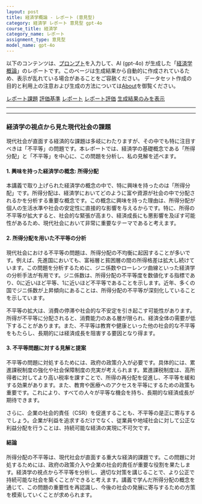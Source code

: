 ```yaml
---
layout: post
title: 経済学概論 - レポート (意見型)
category: 経済学 レポート 意見型 gpt-4o
course_title: 経済学
category_name: レポート
assignment_type: 意見型
model_name: gpt-4o
---
```


以下のコンテンツは、[プロンプト](http://127.0.0.1:8000/generated/経済学/gpt-4o/prompt_レポート-意見型.md)を入力して、AI (gpt-4o) が生成した「[経済学概論](/contents/経済学/)」のレポートです。このページは生成結果から自動的に作成されているため、表示が乱れている場合があることをご容赦ください。
データセット作成の目的と利用上の注意および生成の方法については[About](/About)を御覧ください。

[レポート課題](../レポート課題-意見型)
[評価基準](../評価基準-意見型)
[レポート](../レポート-意見型)
[レポート評価](../レポート評価-意見型)
[生成結果のみを表示](http://127.0.0.1:8000/generated/経済学/gpt-4o/レポート-意見型.md)
  

***
***
  
### 経済学の視点から見た現代社会の課題

現代社会が直面する経済的な課題は多岐にわたりますが、その中でも特に注目すべきは「不平等」の問題です。本レポートでは、経済学の基礎概念である「所得分配」と「不平等」を中心に、この問題を分析し、私の見解を述べます。

#### 1. 興味を持った経済学の概念: 所得分配

本講義で取り上げられた経済学の概念の中で、特に興味を持ったのは「所得分配」です。所得分配は、経済学においてどのように富や資源が社会の中で分配されるかを分析する重要な概念です。この概念に興味を持った理由は、所得分配が個人の生活水準や社会の安定性に直接的な影響を与えるからです。特に、所得の不平等が拡大すると、社会的な緊張が高まり、経済成長にも悪影響を及ぼす可能性があるため、現代社会において非常に重要なテーマであると考えます。

#### 2. 所得分配を用いた不平等の分析

現代社会における不平等の問題は、所得分配の不均衡に起因することが多いです。例えば、先進国においても、富裕層と貧困層の間の所得格差は拡大し続けています。この問題を分析するために、ジニ係数やローレンツ曲線といった経済学の分析手法が有用です。ジニ係数は、所得分配の不平等度を数値化する指標であり、0に近いほど平等、1に近いほど不平等であることを示します。近年、多くの国でジニ係数が上昇傾向にあることは、所得分配の不平等が深刻化していることを示しています。

不平等の拡大は、消費の停滞や社会的な不安定を引き起こす可能性があります。所得が不平等に分配されると、消費能力のある層が限られ、経済全体の需要が低下することがあります。また、不平等は教育や健康といった他の社会的な不平等をもたらし、長期的には経済成長を阻害する要因となり得ます。

#### 3. 不平等問題に対する見解と提案

不平等の問題に対処するためには、政府の政策介入が必要です。具体的には、累進課税制度の強化や社会保障制度の充実が考えられます。累進課税制度は、高所得者に対してより高い税率を課すことで、所得の再分配を促進し、不平等を緩和する効果があります。また、教育や医療へのアクセスを平等にするための政策も重要です。これにより、すべての人々が平等な機会を持ち、長期的な経済成長が期待できます。

さらに、企業の社会的責任（CSR）を促進することも、不平等の是正に寄与するでしょう。企業が利益を追求するだけでなく、従業員や地域社会に対して公正な利益分配を行うことは、持続可能な経済の実現に不可欠です。

#### 結論

所得分配の不平等は、現代社会が直面する重大な経済的課題です。この問題に対処するためには、政府の政策介入や企業の社会的責任が重要な役割を果たします。経済学の視点から不平等を分析し、適切な対策を講じることで、より公正で持続可能な社会を築くことができると考えます。講義で学んだ所得分配の概念を通じて、この問題の重要性を再認識し、今後の社会の発展に寄与するための方策を模索していくことが求められます。

